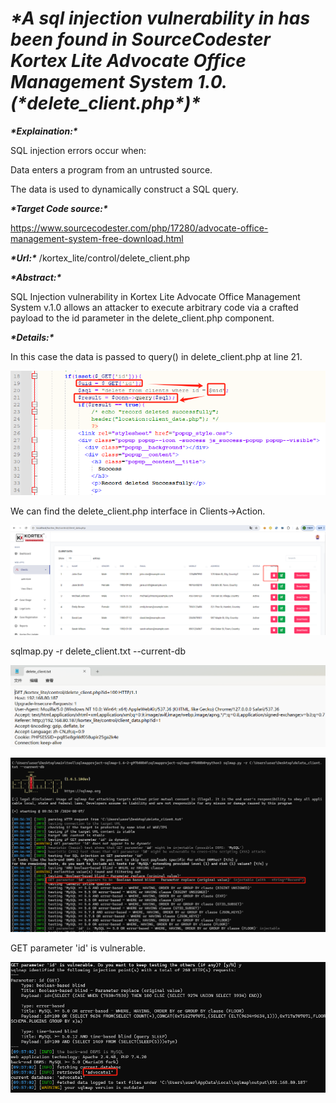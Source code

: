 # ***\*A sql injection vulnerability in has been found in SourceCodester Kortex Lite Advocate Office Management System 1.0.(\****delete_client.php***\*)\****



***\*Explaination:\****

SQL injection errors occur when:

Data enters a program from an untrusted source.

The data is used to dynamically construct a SQL query.

***\*Target Code source:\****

https://www.sourcecodester.com/php/17280/advocate-office-management-system-free-download.html

***\*Url:\****  /kortex_lite/control/delete_client.php

***\*Abstract:\****

SQL Injection vulnerability in Kortex Lite Advocate Office Management System v.1.0 allows an attacker to execute arbitrary code via a crafted payload to the id parameter in the delete_client.php component.

***\*Details:\****

In this case the data is passed to query() in delete_client.php at line 21.

![1](img/1.png) 

We can find the delete_client.php interface in Clients->Action.

![2](img/2.png) 

 sqlmap.py -r delete_client.txt --current-db

![3](img/3.png)

![4](img/4.png)  

GET parameter 'id' is vulnerable.

![5](img/5.png)

